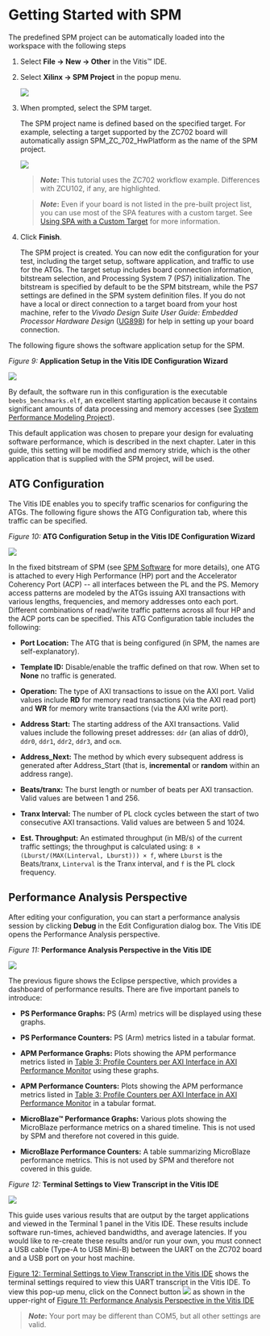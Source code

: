 # Getting Started with SPM

The predefined SPM project can be automatically loaded into the workspace with the following steps

1. Select **File → New → Other** in the Vitis™ IDE.
2. Select **Xilinx → SPM Project** in the popup menu.

     ![](./media/vitis_new_spm_proj.png)

3. When prompted, select the SPM target.

    The SPM project name is defined based on the specified target. For example, selecting a target supported by the ZC702 board will automatically assign SPM_ZC_702_HwPlatform as the name of the SPM project.

     ![](./media/vitis_spm_proj_target.png)

     > ***Note*:** This tutorial uses the ZC702 workflow example. Differences with ZCU102, if any, are highlighted.

     > ***Note*:** Even if your board is not listed in the pre-built project list, you can use most of the SPA features with a custom target. See [Using SPA with a Custom Target](9-using-spa-with-custom-target.md) for more information.

4. Click **Finish**.

    The SPM project is created. You can now edit the configuration for your test, including the target setup, software application, and traffic to use for the  ATGs. The target setup includes board connection information, bitstream selection, and Processing System 7 (PS7) initialization. The bitstream is specified by default to be the SPM bitstream, while the PS7 settings are defined in the SPM system definition files. If you do not have a local or direct connection to a target board from your host machine, refer to the *Vivado Design Suite User Guide: Embedded Processor Hardware Design* ([UG898](https://www.xilinx.com/cgi-bin/docs/rdoc?=latest;d=ug898-vivado-embedded-design.pdf)) for help in setting up your board connection.

The following figure shows the software application setup for the SPM.

<div id="fig9">

*Figure 9:* **Application Setup in the Vitis IDE Configuration Wizard**

![](./media/image8.png)

</div>

By default, the software run in this configuration is the executable `beebs_benchmarks.elf`, an excellent starting application because it contains significant amounts of data processing and memory accesses
(see [System Performance Modeling Project](2-system-performance-modeling-project.md)).

This default application was chosen to prepare your design for evaluating software performance, which is described in the next chapter. Later in this guide, this setting will be modified and memory stride, which is the other application that is supplied with the SPM project, will be used.

## ATG Configuration

The Vitis IDE enables you to specify traffic scenarios for configuring the ATGs. The following figure shows the ATG Configuration tab, where this traffic can be specified.

 *Figure 10:* **ATG Configuration Setup in the Vitis IDE Configuration Wizard**

![](./media/image9.png)

In the fixed bitstream of SPM (see [SPM Software](../docs/2-system-performance-modeling-project.md#spm-software) for more details), one ATG is attached to every High Performance (HP) port and the Accelerator Coherency Port (ACP) -- all interfaces between the PL and the PS. Memory access patterns are modeled by the ATGs issuing AXI transactions with various lengths, frequencies, and memory addresses onto each port. Different combinations of read/write traffic patterns across all four HP and the ACP ports can be specified. This ATG Configuration table includes the following:

- **Port Location:** The ATG that is being configured (in SPM, the names are self-explanatory).

- **Template ID:** Disable/enable the traffic defined on that row. When set to **None** no traffic is generated.

- **Operation:** The type of AXI transactions to issue on the AXI port. Valid values include **RD** for memory read transactions (via the AXI read port) and **WR** for memory write transactions (via the AXI write port).

- **Address Start:** The starting address of the AXI transactions. Valid values include the following preset addresses: `ddr` (an alias of ddr0), `ddr0`, `ddr1`, `ddr2`, `ddr3`, and `ocm`.

- **Address_Next:** The method by which every subsequent address is generated after Address_Start (that is, **incremental** or **random** within an address range).

- **Beats/tranx:** The burst length or number of beats per AXI transaction. Valid values are between 1 and 256.

- **Tranx Interval:** The number of PL clock cycles between the start of two consecutive AXI transactions. Valid values are between 5 and 1024.

- **Est. Throughput:** An estimated throughput (in MB/s) of the current traffic settings; the throughput is calculated using: `8 × (Lburst/(MAX(Linterval, Lburst))) × f`, where `Lburst` is the Beats/tranx, `Linterval` is the Tranx interval, and `f` is the PL clock frequency.

## Performance Analysis Perspective

After editing your configuration, you can start a performance analysis session by clicking **Debug** in the Edit Configuration dialog box. The Vitis IDE opens the Performance Analysis perspective.

<div id="fig11">

 *Figure 11:* **Performance Analysis Perspective in the Vitis IDE**

![](./media/image10.jpeg)

</div>

The previous figure shows the Eclipse perspective, which provides a dashboard of performance results. There are five important panels to introduce:

- **PS Performance Graphs:** PS (Arm) metrics will be displayed using these graphs.

- **PS Performance Counters:** PS (Arm) metrics listed in a tabular format.

- **APM Performance Graphs:** Plots showing the APM performance metrics listed in [Table 3: Profile Counters per AXI Interface in AXI Performance Monitor](../docs/3-monitor-framework.md#table3) using these graphs.

- **APM Performance Counters:** Plots showing the APM performance metrics listed in [Table 3: Profile Counters per AXI Interface in AXI Performance Monitor](../docs/3-monitor-framework.md#table3) in a tabular format.

- **MicroBlaze™ Performance Graphs:** Various plots showing the MicroBlaze performance metrics on a shared timeline. This is not used by SPM and therefore not covered in this guide.

- **MicroBlaze Performance Counters:** A table summarizing MicroBlaze performance metrics. This is not used by SPM and therefore not covered in this guide.

<div id="fig12">

 *Figure 12:* **Terminal Settings to View Transcript in the Vitis IDE**

![](./media/image11.jpeg)

</div>

This guide uses various results that are output by the target applications and viewed in the Terminal 1 panel in the Vitis IDE. These results include software run-times, achieved bandwidths, and average latencies. If you would like to re-create these results and/or run your own, you must connect a USB cable (Type-A to USB Mini-B) between the UART on the ZC702 board and a USB port on your host machine.

[Figure 12: Terminal Settings to View Transcript in the Vitis IDE](#fig12) shows the terminal settings required to view this UART transcript in the Vitis IDE. To view this pop-up menu, click on the Connect button ![](./media/image12.png) as shown in the upper-right of [Figure 11: Performance Analysis Perspective in the Vitis IDE](#fig11)

> ***Note*:** Your port may be different than COM5, but all other settings are valid.
